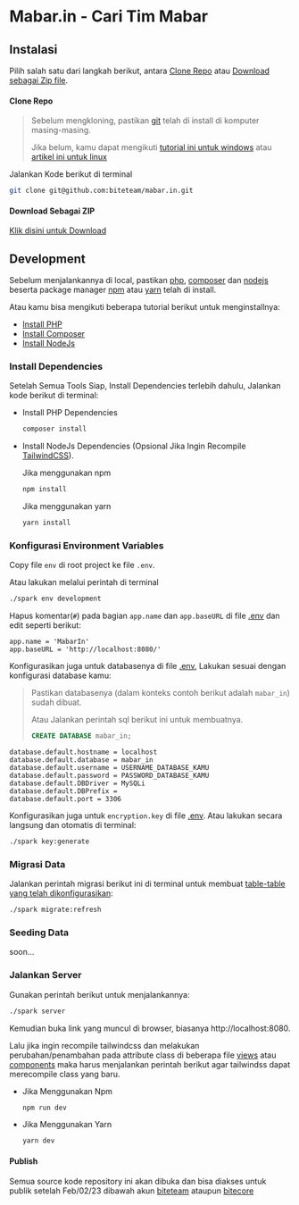 # Mabar.in - Cari Tim Mabar

## Instalasi
Pilih salah satu dari langkah berikut, antara [Clone Repo](#clone-repo) atau [Download sebagai Zip file](#download-sebagai-zip).
#### Clone Repo
> Sebelum mengkloning, pastikan [git](https://git-scm.com/downloads) telah di install di komputer masing-masing. 
>
> Jika belum, kamu dapat mengikuti [tutorial ini untuk windows](https://youtu.be/RK_6D18AyIs?t=83) atau [artikel ini untuk linux](https://fiki.tech/how-to-install-linux-on-windows-11#heading-install-oh-my-zsh)

Jalankan Kode berikut di terminal
```bash
git clone git@github.com:biteteam/mabar.in.git
```
#### Download Sebagai ZIP
[Klik disini untuk Download](https://github.com/biteteam/mabar.in/archive/refs/heads/master.zip)


## Development
Sebelum menjalankannya di local, pastikan [php](https://www.php.net/downloads.php), [composer](https://getcomposer.org/download/) dan [nodejs](https://nodejs.org/en/download/current) beserta package manager [npm](https://docs.npmjs.com/downloading-and-installing-node-js-and-npm) atau [yarn](https://classic.yarnpkg.com/lang/en/docs/install/#windows-stable) telah di install.

Atau kamu bisa mengikuti beberapa tutorial berikut untuk menginstallnya:
- [Install PHP](https://youtu.be/-hQu4IpdIDw?t=137)
- [Install Composer](https://www.youtube.com/watch?v=UhpzEne6omo&list=PLFIM0718LjIUkkIq1Ub6B5dYNb6IlMvtc&t=264s)
- [Install NodeJs](https://youtu.be/VfN1_pEdQAA?t=35)


### Install Dependencies
Setelah Semua Tools Siap, Install Dependencies terlebih dahulu, Jalankan kode berikut di terminal:
-  Install PHP Dependencies
   ```bash
   composer install
   ```
-  Install NodeJs Dependencies (Opsional Jika Ingin Recompile [TailwindCSS](https://tailwindcss.com/docs/installation)).
   
   Jika menggunakan npm
   ```bash
   npm install
   ```
   Jika menggunakan yarn
   ```bash
   yarn install
   ```


### Konfigurasi Environment Variables

Copy file `env` di root project ke file `.env`.

Atau lakukan melalui perintah di terminal 
```bash
./spark env development
```

Hapus komentar(`#`) pada bagian `app.name` dan `app.baseURL` di file [.env](https://github.com/biteteam/mabar.in/blob/0c6d86663e7f1d3504a88725ce301417e6010d6a/env#L23-L24) dan edit seperti berikut:
```env
app.name = 'MabarIn'
app.baseURL = 'http://localhost:8080/'
```

Konfigurasikan juga untuk databasenya di file [.env](https://github.com/biteteam/mabar.in/blob/0c6d86663e7f1d3504a88725ce301417e6010d6a/env#L34-L40), Lakukan sesuai dengan konfigurasi database kamu:
> Pastikan databasenya (dalam konteks contoh berikut adalah `mabar_in`) sudah dibuat.
>  
> Atau Jalankan perintah sql berikut ini untuk membuatnya.
> ```sql
> CREATE DATABASE mabar_in;
> ```
>

```env
database.default.hostname = localhost
database.default.database = mabar_in
database.default.username = USERNAME_DATABASE_KAMU
database.default.password = PASSWORD_DATABASE_KAMU
database.default.DBDriver = MySQLi
database.default.DBPrefix =
database.default.port = 3306
```

Konfigurasikan juga untuk `encryption.key` di file [.env](https://github.com/biteteam/mabar.in/blob/0c6d86663e7f1d3504a88725ce301417e6010d6a/env#L93).
Atau lakukan secara langsung dan otomatis di terminal: 
```bash
./spark key:generate
```


### Migrasi Data
Jalankan perintah migrasi berikut ini di terminal untuk membuat [table-table yang telah dikonfigurasikan](https://github.com/biteteam/mabar.in/tree/master/app/Database/Migrations):
```bash
./spark migrate:refresh
```


### Seeding Data
soon...


### Jalankan Server
Gunakan perintah berikut untuk menjalankannya:
```bash
./spark server
```
Kemudian buka link yang muncul di browser, biasanya http://localhost:8080.

Lalu jika ingin recompile tailwindcss dan melakukan perubahan/penambahan pada attribute class di beberapa file [views](https://github.com/biteteam/mabar.in/tree/master/app/Views) atau [components](https://github.com/biteteam/mabar.in/tree/master/app/Cells/components) maka harus menjalankan perintah berikut agar tailwindss dapat merecompile class yang baru.
- Jika Menggunakan Npm
  ```bash
  npm run dev
  ```
- Jika Menggunakan Yarn
  ```bash
  yarn dev
  ```


#### Publish
Semua source kode repository ini akan dibuka dan bisa diakses untuk publik setelah Feb/02/23 dibawah akun [biteteam](https://github.com/biteteam) ataupun [bitecore](https://github.com/bitecore) 